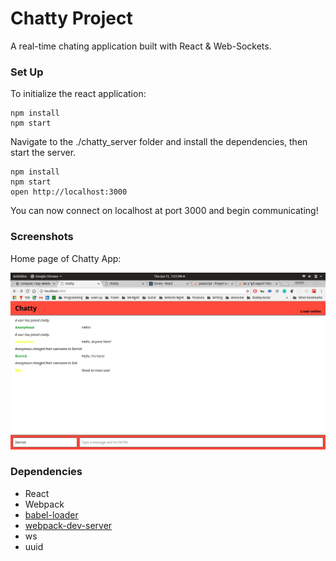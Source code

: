 Chatty Project
=====================

A real-time chating application built with React & Web-Sockets.

### Set Up

To initialize the react application:

```
npm install
npm start
```

Navigate to the ./chatty_server folder and install the dependencies, then start the server.

```
npm install
npm start
open http://localhost:3000
```

You can now connect on localhost at port 3000 and begin communicating!

### Screenshots

Home page of Chatty App:

!["Chat with users in real-time!"](https://github.com/derrickpersson/chatty-app/blob/master/docs/homepage.png?raw=true)

### Dependencies

* React
* Webpack
* [babel-loader](https://github.com/babel/babel-loader)
* [webpack-dev-server](https://github.com/webpack/webpack-dev-server)
* ws
* uuid


